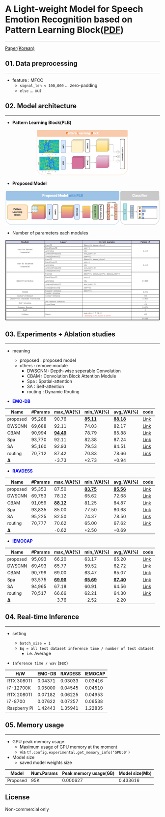 # A Light-weight Model for Speech Emotion Recognition based on Pattern Learning Block([PDF](https://drive.google.com/file/d/1KqAs1fCs856QRvU4TzJyRAl35mtB3y4s/view?usp=drive_link))
<hr>

[Paper(Korean)](paper.pdf)


## 01. Data preprocessing
<hr>

- feature : MFCC
  - `signal_len < 100,000` ... zero-padding
  - `else` ... cut


## 02. Model architecture
<hr>

- **Pattern Learning Block(PLB)**

<p align="center"><img src="imgs/PLB.png" height="150px" width="300px"></p>

- **Proposed Model**

<p align="center"><img src="imgs/model.png"></p>

- Number of parameters each modules

<p align="center"><img src="imgs/num.params.png"></p>


## 03. Experiments + Ablation studies
<hr>

- meaning
  - proposed : proposed model
  - others : remove module
    - DWSCNN : Depth-wise seperable Convolution
    - CBAM : Convolution Block Attention Module
    - Spa : Spatial-attention
    - SA : Self-attention
    - routing : Dynamic Routing


- <span style="color:blue">**EMO-DB**</span>

|Name|#Params|max_WA(%)|min_WA(%)|avg_WA(%)|code|
|----|-------|---------|---------|---------|----|
|proposed|95,288|90.76|<U>**85.11**</U>|<U>**88.18**</U>|[Link](★%20EMODB-training.ipynb)|
|DWSCNN|69,688|92.11|74.03|82.17|[Link](★%20ablation%20study/EMODB/remove-DWSCNN.ipynb)|
|CBAM|90,994|<U>**94.49**</U>|78.79|85.88|[Link](★%20ablation%20study/EMODB/remove-CBAM.ipynb)|
|Spa|93,770|92.11|82.38|87.24|[Link](★%20ablation%20study/EMODB/remove-Spatial.ipynb)|
|SA|95,160|92.93|79.53|84.51|[Link](★%20ablation%20study/EMODB/remove-SA.ipynb)|
|routing|70,712|87.42|70.83|78.66|[Link](★%20ablation%20study/EMODB/remove-Routing.ipynb)|
|**Δ**||-3.73|+2.73|+0.94||


- <span style="color:blue">**RAVDESS**</span>

|Name|#Params|max_WA(%)|min_WA(%)|avg_WA(%)|code|
|----|-------|---------|---------|---------|----|
|proposed|95,353|87.50|<U>**83.75**</U>|<U>**85.56**</U>|[Link](★%20RAVDESS-training.ipynb)|
|DWSCNN|69,753|78.12|65.62|72.68|[Link](★%20ablation%20study/RAVDESS/remove-DWSCNN.ipynb)|
|CBAM|91,059|<U>**88.12**</U>|81.25|84.87|[Link](★%20ablation%20study/RAVDESS/remove-CBAM.ipynb)|
|Spa|93,835|85.00|77.50|80.68|[Link](★%20ablation%20study/RAVDESS/remove-Spatial.ipynb)|
|SA|95,225|82.50|74.37|78.50|[Link](★%20ablation%20study/RAVDESS/remove-SA.ipynb)|
|routing|70,777|70.62|65.00|67.62|[Link](★%20ablation%20study/RAVDESS/remove-Routing.ipynb)|
|**Δ**||-0.62|+2.50|+0.69||

- <span style="color:blue">**IEMOCAP**</span>

|Name|#Params|max_WA(%)|min_WA(%)|avg_WA(%)|code|
|----|-------|---------|---------|---------|----|
|proposed|95,093|66.20|63.17|65.20|[Link](★%20IEMOCAP-training.ipynb)|
|DWSCNN|69,493|65.77|59.52|62.72|[Link](★%20ablation%20study/IEMOCAP/remove-DWSCNN.ipynb)|
|CBAM|90,799|69.00|63.47|65.07|[Link](★%20ablation%20study/IEMOCAP/remove-CBAM.ipynb)|
|Spa|93,575|<U>**69.96**</U>|<U>**65.69**</U>|<U>**67.40**</U>|[Link](★%20ablation%20study/IEMOCAP/remove-Spatial.ipynb)|
|SA|94,965|67.18|60.91|64.56|[Link](★%20ablation%20study/IEMOCAP/remove-SA.ipynb)|
|routing|70,517|66.66|62.21|64.30|[Link](★%20ablation%20study/IEMOCAP/remove-Routing.ipynb)|
|**Δ**||-3.76|-2.52|-2.20||


## 04. Real-time Inference
<hr>

- setting
  - `batch_size = 1`
  - `Eq = all test dataset inference time / number of test dataset`
    - i.e. Average

- `Inference time / wav` (sec)

|H/W|EMO-DB|RAVDESS|IEMOCAP|
|---|------|-------|-------|
|RTX 3080TI|0.04371|0.03033|0.03416|
|i7-12700K|0.05000|0.04545|0.04510|
|RTX 2080TI|0.07182|0.06225|0.04953|
|i7-8700|0.07622|0.07257|0.06538|
|Raspberry Pi|1.42443|1.35941|1.22835|


## 05. Memory usage
<hr>

- GPU peak memory usage
  - Maximum usage of GPU memory at the moment
  - via `tf.config.experimental.get_memory_info(‘GPU:0’)`
- Model size
  - saved model weights size

|Model|Num.Params|Peak memory usage(GB)|Model size(Mb)|
|-----|----------|---------------------|--------------|
|Proposed|95K|0.000627|0.433616|


## License
Non-commercial only
